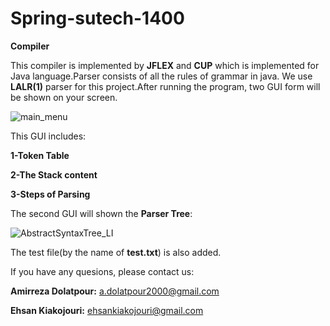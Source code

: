 # Spring-sutech-1400
**Compiler**

This compiler is implemented by **JFLEX** and **CUP** which is implemented for Java language.Parser consists of all the rules of grammar in java. We use **LALR(1)** parser for this project.After running the program, two GUI form will be shown on your screen.

![main_menu](https://user-images.githubusercontent.com/68737195/130426176-ca88c01e-4a92-4d20-b08f-ac760a6200e5.png)


This GUI includes:

**1-Token Table**

**2-The Stack content** 

**3-Steps of Parsing**



The second GUI will shown the **Parser Tree**:


![AbstractSyntaxTree_LI](https://user-images.githubusercontent.com/68737195/130427462-2293d865-219f-4fb9-b3d0-8a57fa137c06.jpg)


The test file(by the name of **test.txt**) is also added.


If you have any quesions, please contact us:

**Amirreza Dolatpour:**
a.dolatpour2000@gmail.com

**Ehsan Kiakojouri:**
ehsankiakojouri@gmail.com
